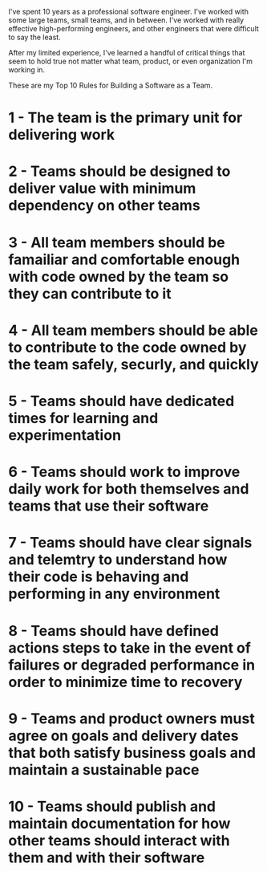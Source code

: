 I've spent 10 years as a professional software engineer. I've worked with some large teams, small teams, and in between. I've worked with really effective high-performing engineers, and other engineers that were difficult to say the least.

After my limited experience, I've learned a handful of critical things that seem to hold true not matter what team, product, or even organization I'm working in.

These are my Top 10 Rules for Building a Software as a Team.

# 1 - The team is the primary unit for delivering work

# 2 - Teams should be designed to deliver value with minimum dependency on other teams

# 3 - All team members should be famailiar and comfortable enough with code owned by the team so they can contribute to it

# 4 - All team members should be able to contribute to the code owned by the team safely, securly, and quickly

# 5 - Teams should have dedicated times for learning and experimentation

# 6 - Teams should work to improve daily work for both themselves and teams that use their software

# 7 - Teams should have clear signals and telemtry to understand how their code is behaving and performing in any environment

# 8 - Teams should have defined actions steps to take in the event of failures or degraded performance in order to minimize time to recovery

# 9 - Teams and product owners must agree on goals and delivery dates that both satisfy business goals and maintain a sustainable pace

# 10 - Teams should publish and maintain documentation for how other teams should interact with them and with their software
